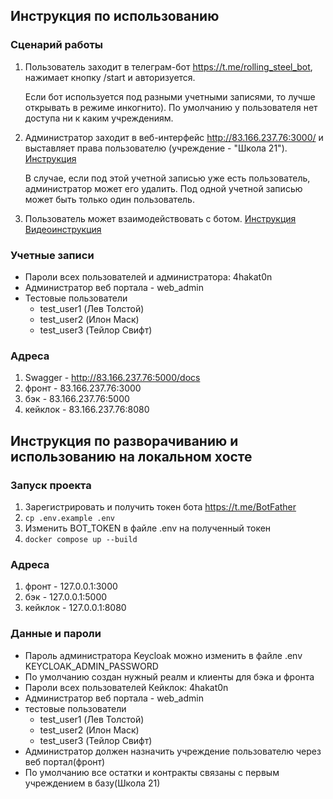 ## Инструкция по использованию
### Сценарий работы
1. Пользователь заходит в телеграм-бот https://t.me/rolling_steel_bot, нажимает кнопку /start и авторизуется. 

   Если бот используется под разными учетными записями, то лучше открывать в режиме инкогнито). По умолчанию у пользователя нет доступа ни к каким учреждениям.
3. Администратор заходит в веб-интерфейс http://83.166.237.76:3000/ и выставляет права пользователю (учреждение - "Школа 21"). [Инструкция](https://docs.yandex.ru/docs/view?url=ya-disk-public%3A%2F%2FtAddGDpLRg2G229CGaJGA3bh0%2FLdRgivkNq9cBAP9%2BXJs7dtwHXKTJECqkIBeFJMq%2FJ6bpmRyOJonT3VoXnDag%3D%3D%3A%2F%D0%A0%D1%83%D0%BA%D0%BE%D0%B2%D0%BE%D0%B4%D1%81%D1%82%D0%B2%D0%BE%20%D0%BF%D0%BE%D0%BB%D1%8C%D0%B7%D0%BE%D0%B2%D0%B0%D1%82%D0%B5%D0%BB%D1%8F%20%D0%90%D0%B4%D0%BC%D0%B8%D0%BD%20%D0%9F%D0%B0%D0%BD%D0%B5%D0%BB%D1%8C.docx&name=%D0%A0%D1%83%D0%BA%D0%BE%D0%B2%D0%BE%D0%B4%D1%81%D1%82%D0%B2%D0%BE%20%D0%BF%D0%BE%D0%BB%D1%8C%D0%B7%D0%BE%D0%B2%D0%B0%D1%82%D0%B5%D0%BB%D1%8F%20%D0%90%D0%B4%D0%BC%D0%B8%D0%BD%20%D0%9F%D0%B0%D0%BD%D0%B5%D0%BB%D1%8C.docx&nosw=1)

   В случае, если под этой учетной записью уже есть пользователь, администратор может его удалить. Под одной учетной записью может быть только один пользователь.
4. Пользователь может взаимодействовать с ботом. [Инструкция](https://docs.yandex.ru/docs/view?url=ya-disk-public%3A%2F%2FtAddGDpLRg2G229CGaJGA3bh0%2FLdRgivkNq9cBAP9%2BXJs7dtwHXKTJECqkIBeFJMq%2FJ6bpmRyOJonT3VoXnDag%3D%3D%3A%2F%D0%BE%D0%BF%D0%B8%D1%81%D0%B0%D0%BD%D0%B8%D0%B5_%D1%80%D0%B0%D0%B1%D0%BE%D1%82%D1%8B_%D0%B1%D0%BE%D1%82%D0%B0.docx&name=%D0%BE%D0%BF%D0%B8%D1%81%D0%B0%D0%BD%D0%B8%D0%B5_%D1%80%D0%B0%D0%B1%D0%BE%D1%82%D1%8B_%D0%B1%D0%BE%D1%82%D0%B0.docx) [Видеоинструкция](https://disk.yandex.ru/d/WJHebNgl5l7s4A/%D0%98%D1%81%D0%BF%D0%BE%D0%BB%D1%8C%D0%B7%D0%BE%D0%B2%D0%B0%D0%BD%D0%B8%D0%B5%20%D1%81%D0%B5%D1%80%D0%B2%D0%B8%D1%81%D0%B0.mp4)

### Учетные записи
- Пароли всех пользователей и администратора: 4hakat0n
- Администратор веб портала - web_admin
- Тестовые пользователи 
    - test_user1 (Лев Толстой)
    - test_user2 (Илон Маск)
    - test_user3 (Тейлор Свифт)
 
### Адреса 
1. Swagger - http://83.166.237.76:5000/docs
2. фронт - 83.166.237.76:3000
3. бэк - 83.166.237.76:5000
4. кейклок - 83.166.237.76:8080

## Инструкция по разворачиванию и использованию на локальном хосте
### Запуск проекта
1. Зарегистрировать и получить токен бота https://t.me/BotFather
2. ```cp .env.example .env```
3. Изменить BOT_TOKEN в файле .env на полученный токен
4. ```docker compose up --build```

### Адреса 
1. фронт - 127.0.0.1:3000
2. бэк - 127.0.0.1:5000
3. кейклок - 127.0.0.1:8080

### Данные и пароли
- Пароль администратора Keycloak можно изменить в файле .env KEYCLOAK_ADMIN_PASSWORD
- По умолчанию создан нужный реалм и клиенты для бэка и фронта
- Пароли всех пользователей Кейклок: 4hakat0n
- Администратор веб портала - web_admin
- тестовые пользователи 
    - test_user1 (Лев Толстой)
    - test_user2 (Илон Маск)
    - test_user3 (Тейлор Свифт)
- Администратор должен назначить учреждение пользователю через веб портал(фронт)
- По умолчанию все остатки и контракты связаны с первым учреждением в базу(Школа 21)   

